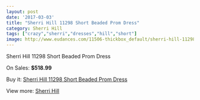 ```yaml
---
layout: post
date: '2017-03-03'
title: "Sherri Hill 11298 Short Beaded Prom Dress"
category: Sherri Hill
tags: ["crazy","sherri","dresses","hill","short"]
image: http://www.eudances.com/11506-thickbox_default/sherri-hill-11298-short-beaded-prom-dress.jpg
---
```

Sherri Hill 11298 Short Beaded Prom Dress

On Sales: **$518.99**
<a href="https://www.eudances.com/en/sherri-hill/3648-sherri-hill-11298-short-beaded-prom-dress.html"><amp-img layout="responsive" width="600" height="600" src="//www.eudances.com/11506-thickbox_default/sherri-hill-11298-short-beaded-prom-dress.jpg" alt="Sherri Hill 11298 Short Beaded Prom Dress 0" /></a>
<a href="https://www.eudances.com/en/sherri-hill/3648-sherri-hill-11298-short-beaded-prom-dress.html"><amp-img layout="responsive" width="600" height="600" src="//www.eudances.com/11509-thickbox_default/sherri-hill-11298-short-beaded-prom-dress.jpg" alt="Sherri Hill 11298 Short Beaded Prom Dress 1" /></a>
<a href="https://www.eudances.com/en/sherri-hill/3648-sherri-hill-11298-short-beaded-prom-dress.html"><amp-img layout="responsive" width="600" height="600" src="//www.eudances.com/11508-thickbox_default/sherri-hill-11298-short-beaded-prom-dress.jpg" alt="Sherri Hill 11298 Short Beaded Prom Dress 2" /></a>
<a href="https://www.eudances.com/en/sherri-hill/3648-sherri-hill-11298-short-beaded-prom-dress.html"><amp-img layout="responsive" width="600" height="600" src="//www.eudances.com/11507-thickbox_default/sherri-hill-11298-short-beaded-prom-dress.jpg" alt="Sherri Hill 11298 Short Beaded Prom Dress 3" /></a>

Buy it: [Sherri Hill 11298 Short Beaded Prom Dress](https://www.eudances.com/en/sherri-hill/3648-sherri-hill-11298-short-beaded-prom-dress.html "Sherri Hill 11298 Short Beaded Prom Dress")

View more: [Sherri Hill](https://www.eudances.com/en/80-Sherri-Hill "Sherri Hill")